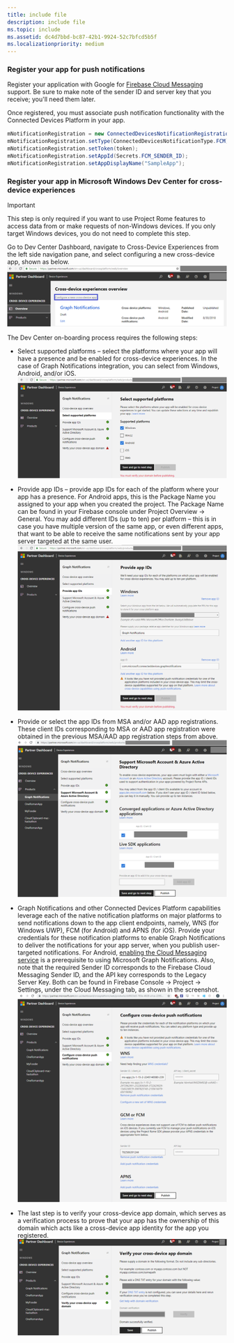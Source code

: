 ```yaml
---
title: include file
description: include file
ms.topic: include
ms.assetid: dc4d7bbd-bc87-42b1-9924-52c7bfcd5b5f
ms.localizationpriority: medium
---
```


### Register your app for push notifications

Register your application with Google for [Firebase Cloud Messaging](https://firebase.google.com/docs/cloud-messaging/android/client) support. Be sure to make note of the sender ID and server key that you receive; you'll need them later.

Once registered, you must associate push notification functionality with the Connected Devices Platform in your app.

```Java
mNotificationRegistration = new ConnectedDevicesNotificationRegistration();
mNotificationRegistration.setType(ConnectedDevicesNotificationType.FCM);
mNotificationRegistration.setToken(token);
mNotificationRegistration.setAppId(Secrets.FCM_SENDER_ID);
mNotificationRegistration.setAppDisplayName("SampleApp");
```

### Register your app in Microsoft Windows Dev Center for cross-device experiences

> [!IMPORTANT]
> This step is only required if you want to use Project Rome features to access data from or make requests of non-Windows devices. If you only target Windows devices, you do not need to complete this step.

Go to Dev Center Dashboard, navigate to Cross-Device Experiences from the left side navigation pane, and select configuring a new cross-device app, shown as below.
![Dev Center Dashboard – Cross-Device Experiences](../../msgraph-notifications/media/dev_center_portal/dev_center_portal_1_overview.png)

The Dev Center on-boarding process requires the following steps:
* Select supported platforms – select the platforms where your app will have a presence and be enabled for cross-device experiences. In the case of Graph Notifications integration, you can select from Windows, Android, and/or iOS.
![Cross-Device Experiences – Supported Platforms](../../msgraph-notifications/media/dev_center_portal/dev_center_portal_2_supported_platforms.png)

* Provide app IDs – provide app IDs for each of the platform where your app has a presence. For Android apps, this is the Package Name you assigned to your app when you created the project. The Package Name can be found in your Firebase console under Project Overview -> General. You may add different IDs (up to ten) per platform – this is in case you have multiple version of the same app, or even different apps, that want to be able to receive the same notifications sent by your app server targeted at the same user. 
![Cross-Device Experiences – App IDs](../../msgraph-notifications/media/dev_center_portal/dev_center_portal_3_app_ids.png)

* Provide or select the app IDs from MSA and/or AAD app registrations. These client IDs corresponding to MSA or AAD app registration were obtained in the previous MSA/AAD app registration steps from above. 
![Cross-Device Experiences – MSA and AAD App Registrations](../../msgraph-notifications/media/dev_center_portal/dev_center_portal_4_msa_aad_connections.png)

* Graph Notifications and other Connected Devices Platform capabilities leverage each of the native notification platforms on major platforms to send notifications down to the app client endpoints, namely, WNS (for Windows UWP), FCM (for Android) and APNS (for iOS). Provide your credentials for these notification platforms to enable Graph Notifications to deliver the notifications for your app server, when you publish user-targeted notifications. For Android, [enabling the Cloud Messaging service](https://firebase.google.com/docs/cloud-messaging/android/client) is a prerequisite to using Microsoft Graph Notifications. Also, note that the required Sender ID corresponds to the Firebase Cloud Messaging Sender ID, and the API key corresponds to the Legacy Server Key. Both can be found in Firebase Console -> Project -> Settings, under the Cloud Messaging tab, as shown in the screenshot.
![Cross-Device Experiences – Push Credentials](../../msgraph-notifications/media/dev_center_portal/dev_center_portal_5_push_credentials.png)

* The last step is to verify your cross-device app domain, which serves as a verification process to prove that your app has the ownership of this domain which acts like a cross-device app identity for the app you registered.
![Cross-Device Experiences – Domain Verification](../../msgraph-notifications/media/dev_center_portal/dev_center_portal_6_domain_verification.png)
